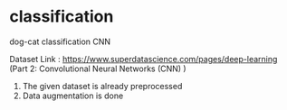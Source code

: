 # classification
dog-cat classification CNN

Dataset Link : https://www.superdatascience.com/pages/deep-learning (Part 2: Convolutional Neural Networks (CNN) )


1) The given dataset is already preprocessed
2) Data augmentation is done
